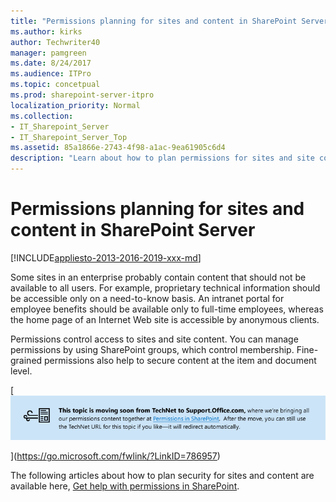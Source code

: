 ```yaml
---
title: "Permissions planning for sites and content in SharePoint Server"
ms.author: kirks
author: Techwriter40
manager: pamgreen
ms.date: 8/24/2017
ms.audience: ITPro
ms.topic: concetpual
ms.prod: sharepoint-server-itpro
localization_priority: Normal
ms.collection:
- IT_Sharepoint_Server
- IT_Sharepoint_Server_Top
ms.assetid: 85a1866e-2743-4f98-a1ac-9ea61905c6d4
description: "Learn about how to plan permissions for sites and site content for SharePoint Server."
---
```


# Permissions planning for sites and content in SharePoint Server

[!INCLUDE[appliesto-2013-2016-2019-xxx-md](../includes/appliesto-2013-2016-2019-xxx-md.md)]
  
Some sites in an enterprise probably contain content that should not be available to all users. For example, proprietary technical information should be accessible only on a need-to-know basis. An intranet portal for employee benefits should be available only to full-time employees, whereas the home page of an Internet Web site is accessible by anonymous clients.
  
Permissions control access to sites and site content. You can manage permissions by using SharePoint groups, which control membership. Fine-grained permissions also help to secure content at the item and document level.
  
[![Topic is moving soon from TechNet to Support.Office.com](../media/4f49fe43-20b3-4c17-b8cf-0d48535a2343.png)
  
](https://go.microsoft.com/fwlink/?LinkID=786957)

The following articles about how to plan security for sites and content are available here, [Get help with permissions in SharePoint](/sharepoint/understanding-permission-levels?redirectSourcePath=%252fen-us%252farticle%252fGet-help-with-permissions-in-SharePoint-87ecbb0e-6550-491a-8826-c075e4859848).
  

